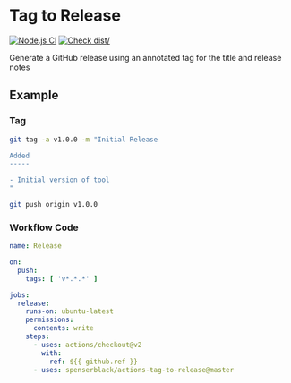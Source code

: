 # Tag to Release

[![Node.js CI](https://github.com/spenserblack/actions-tag-to-release/actions/workflows/ci.yml/badge.svg)](https://github.com/spenserblack/actions-tag-to-release/actions/workflows/ci.yml)
[![Check dist/](https://github.com/spenserblack/actions-tag-to-release/actions/workflows/check-dist.yml/badge.svg)](https://github.com/spenserblack/actions-tag-to-release/actions/workflows/check-dist.yml)

Generate a GitHub release using an annotated tag for the title and release
notes

## Example

### Tag

```bash
git tag -a v1.0.0 -m "Initial Release

Added
-----

- Initial version of tool
"

git push origin v1.0.0
```

### Workflow Code

```yaml
name: Release

on:
  push:
    tags: [ 'v*.*.*' ]

jobs:
  release:
    runs-on: ubuntu-latest
    permissions:
      contents: write
    steps:
      - uses: actions/checkout@v2
        with:
          ref: ${{ github.ref }}
      - uses: spenserblack/actions-tag-to-release@master
```
